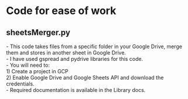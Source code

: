 
<h1> Code for ease of work </h1>
<h2> sheetsMerger.py </h2>
- This code takes files from a specific folder in your Google Drive, merge them and stores in another sheet in Google Drive. <br>
- I have used gspread and pydrive libraries for this code. <br>
- You will need to:  <br> </t> 1) Create a project in GCP <br> </t> 2) Enable Google Drive and Google Sheets API and download the credentials. <br>
- Required documentation is available in the Library docs.
